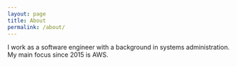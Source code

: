 ```yaml
---
layout: page
title: About
permalink: /about/
---
```


I work as a software engineer with a background in systems administration. My main focus since 2015 is AWS.